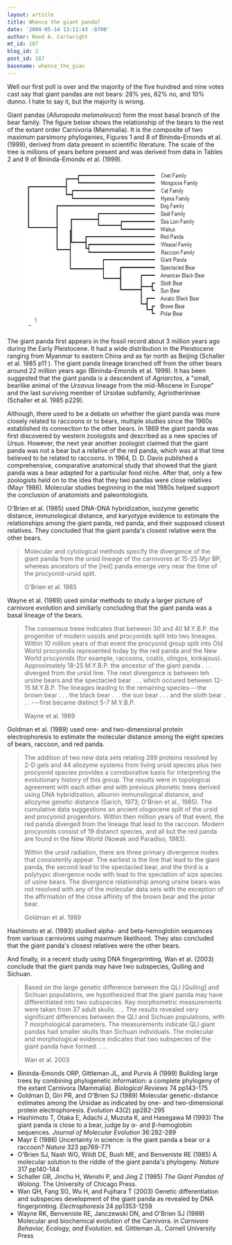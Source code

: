 ```yaml
---
layout: article
title: Whence the giant panda?
date: '2004-05-14 13:11:43 -0700'
author: Reed A. Cartwright
mt_id: 187
blog_id: 2
post_id: 187
basename: whence_the_gian
---
```

Well our first poll is over and the majority of the five hundred and nine votes cast say that giant pandas are not bears: 28% yes, 62% no, and 10% dunno.  I hate to say it, but the majority is wrong.  

Giant pandas (_Ailuropoda melanoleuca_) form the most basal branch of the bear family.  The figure below shows the relationship of the bears to the rest of the extant order Carnivoria (Mammalia).  It is the composite of two  maximum parsimony phylogenies, Figures 1 and 8 of Bininda-Emonds et al. (1999), derived from data present in scientific literature.  The scale of the tree is millions of years before present and was derived from data in Tables 2 and 9 of Bininda-Emonds et al. (1999).

<figure>
<img src="/uploads/2005/panda_tree.png" alt="" width="514" height="371" />
<figcaption markdown="span">

</figcaption>
</figure>

 

The giant panda first appears in the fossil record about 3 million years ago during the Early Pleistocene.  It had a wide distribution in the Pleistocene ranging from Myanmar to eastern China and as far north as Beijing (Schaller et al. 1985 p11 ).  The giant panda lineage branched off from the other bears around 22 million years ago (Bininda-Emonds et al. 1999).  It has been suggested that the giant panda is a descendent of _Agriarctos_, a "small, bearlike animal of the _Ursavus_ lineage from the mid-Miocene in Europe" and the last surviving member of Ursidae subfamily, Agriotherinnae (Schaller et al. 1985 p229).

Although, there used to be a debate on whether the giant panda was more closely related to raccoons or to bears, multiple studies since the 1960s established its connection to the other bears.  In 1869 the giant panda was first discovered by western zoologists and described as a new species of _Ursus_.  However, the next year another zoologist claimed that the giant panda was not a bear but a relative of the red panda, which was at that time believed to be related to raccoons.  In 1964, D. D. Davis published a comprehensive, comparative anatomical study that showed that the giant panda was a bear adapted for a particular food niche.  After that, only a few zoologists held on to the idea that they two pandas were close relatives (Mayr 1986).  Molecular studies beginning in the mid 1980s helped support the conclusion of anatomists and paleontologists.

O'Brien et al. (1985) used DNA-DNA hybridization, isozyme genetic distance, immunological distance, and karyotype evidence to estimate the relationships among the giant panda, red panda, and their supposed closest relatives.  They concluded that the giant panda's closest relative were the other bears.

> Molecular and cytological methods specify the divergence of the giant panda from the ursid lineage of the carnivores at 15-25 Myr BP, whereas ancestors of the \[red\] panda emerge very near the time of the procyonid-ursid split.
> 
> O'Brien et al. 1985

Wayne et al. (1989) used similar methods to study a larger picture of carnivore evolution and similiarly concluding that the giant panda was a basal lineage of the bears.

> The consensus treee indicates that between 30 and 40 M.Y.B.P. the progenitor of modern ussids and procyonids split into two lineages.  Within 10 million years of that event the procyonid group split into Old World procyondis represented today by the red panda and the New World procyonids (for example, raccoons, coatis, olingos, kinkajous).  Approximately 18-25 M.Y.B.P. the ancestor of the giant panda . . . diverged from the ursid line.  The next divergence is between teh ursine bears and the spectacled bear . . . which occured between 12-15 M.Y.B.P.  The lineages leading to the remaining species---the brown bear . . . the black bear . . . the sun bear . . . and the sloth bear . . . ---first became distinct 5-7 M.Y.B.P.
> 
> Wayne et al. 1989

Goldman et al. (1989) used one- and two-dimensional protein electrophoresis to estimate the molecular distance among the eight species of bears, raccoon, and red panda.

> The addition of two new data sets relating 289 proteins resolved by 2-D gels and 44 allozyme systems from living ursid species plus two procyonid species provides a corroborative basis for interpreting the evolutionary history of this group.  The results were in topological agreement with each other and with previous phonetic trees derived using DNA hybridization, albumin immunological distance, and allozyme genetic distance (Sarich, 1973; O'Brien et al., 1985).  The cumulative data suggestions an ancient ologocene split of the ursid and procyonid progenitors.  Within then million years of that event, the red panda diverged from the lineage that lead to the raccoon.  Modern procyonids consist of 19 distanct species, and all but the red panda are found in the New World (Nowak and Paradiso, 1983).
> 
> Within the ursid radiation, there are three primary divergence nodes that consistently appear.  The earliest is the line that lead to the giant panda, the second lead to the spectacled bear, and the third is a polytypic divergence node with lead to the speciation of size species of usine bears.  The divergence relationship among ursine bears was not resolved with any of the molecular data sets with the exception of the affirmation of the close affinity of the brown bear and the polar bear.
> 
> Goldman et al. 1989

Hashimoto et al. (1993) studied alpha- and beta-hemoglobin sequences from various carnivores using maximum likelihood.  They also concluded that the giant panda's closest relatives were the other bears.

And finally, in a recent study using DNA fingerprinting, Wan et al. (2003) conclude that the giant panda may have two subspecies, Quiling and Sichuan.

> Based on the large genetic difference between the QLI \[Quiling\] and Sichuan populations, we hypothesized that the giant panda may have differentiated into two subspecies.  Key morphometric measurements were taken from 37 adult skulls. . ..  The results revealed very significant differences between the QLI and Sichuan populations, with 7 morphological parameters.  The measurements indicate QLI giant pandas had smaller skulls than Sichuan individuals.  The molecular and morphological evidence indicates that two subspecies of the giant panda have formed. . ..
> 
> Wan et al. 2003


* Bininda-Emonds ORP, Gittleman JL, and Purvis A (1999)  Building large trees by combining phylogenetic information: a complete phylogeny of the extant Carnivora (Mammalia).  _Biological Reviews_  74 pp143-175
* Goldman D, Giri PR, and O'Brien SJ (1989)  Molecular genetic-distance estimates among the Ursidae as indicated by one- and two-dimensional protein electrophoresis.  _Evolution_ 43(2) pp282-295
* Hashimoto T, Otaka E, Adachi J, Muzuta K, and Hasegawa M (1993)  The giant panda is close to a bear, judge by &alpha;- and &beta;-hemoglobin sequences.  _Journal of Molecular Evolution_ 36:282-289
* Mayr E (1986) Uncertainty in science: is the giant panda a bear or a raccoon?  _Nature_ 323 pp769-771
* O'Brien SJ, Nash WG, Wildt DE, Bush ME, and Benveniste RE (1985)  A molecular solution to the riddle of the giant panda's phylogeny.  _Nature_ 317 pp140-144
* Schaller GB, Jinchu H, Wenshi P, and Jing Z (1985)  _The Giant Pandas of Wolong_. The University of Chicago Press.
* Wan QH, Fang SG, Wu H, and Fujihara T (2003)  Genetic differentiation and subspecies development of the giant panda as revealed by DNA fingerprinting.  _Electrophoresis_ 24 pp1353-1259
* Wayne RK, Benveniste RE, Janczewski DN, and O'Brien SJ (1989) Molecular and biochemical evolution of the Carnivora.  in _Carnivore Behavior, Ecology, and Evolution_.  ed. Gittleman JL.  Cornell University Press

